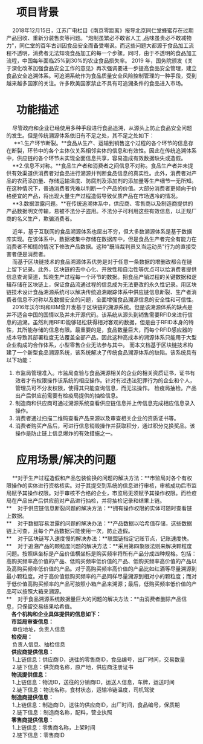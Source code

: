 # **&nbsp;&nbsp;&nbsp;&nbsp;项目背景**

&nbsp;&nbsp;&nbsp;&nbsp;2018年12月15日，江苏广电栏目《南京零距离》报导北京同仁堂蜂蜜存在过期产品回收、重新分装售卖等问题。"炮制虽繁必不敢省人工 ,品味虽贵必不敢减物力"，同仁堂的百年古训因食品安全而备受嘲讽。而这些问题大都源于食品加工流程不透明，消费者无法知晓食品加工的每一个步骤。同时，由于不透明的食品加工流程，中国每年面临25%到30%的农业食品损失率。 2019 年，国务院颁发《关于深化改革加强食品安全工作的意见》再次强调要进一步提高食品安全管理，建立食品安全追溯体系。可追溯系统作为食品质量安全风险控制管理的一种手段，受到越来越多国家的关注。许多欧美国家禁止不具有可追溯条件的食品进入市场。

# **&nbsp;&nbsp;&nbsp;&nbsp;功能描述**

&nbsp;&nbsp;&nbsp;&nbsp;尽管政府和企业已经使用多种手段进行食品追溯，从源头上防止食品安全问题的发生。但是传统溯源体系依旧有不足之处，其不足之处如下：  
&nbsp;&nbsp;&nbsp;&nbsp; **1.生产环节断裂。**食品从生产、运输到销售这个过程的各个环节的信息存在断裂，环节中的各个主体仅关系相邻实体的信息和有效性。因此在传统追溯体系中，供应链的各个环节未实现全面信息共享，容易造成有效数据缺失或造假。  
 &nbsp;&nbsp;&nbsp;&nbsp;**2.信息不对称。**食品生产者和消费者之间信息不对称。食品生产者并未提供有效渠道供消费者对食品进行溯源并判断食品信息的真实性。此外，消费者对产品的农药添加量、存储运输温度、防腐剂及添加剂的添加量等生产细节一无所知。在这种情况下，普通消费者凭难以判断一个产品的价值。大部分消费者更倾向于价格便宜的产品，将出现大量生产过程造假导致优质产品在市场遇冷的情况。  
 &nbsp;&nbsp;&nbsp;&nbsp;**3.数据泄露问题。**在传统追溯体系中，供应商、零售商以及制造商提供的产品数据明文传输，易被不法分子盗用。不法分子可利用这些有效信息，以正规厂商的名义生产，欺骗消费者。

&nbsp;&nbsp;&nbsp;&nbsp;近年，基于互联网的食品溯源体系也层出不穷，但大多数溯源体系是基于数据库实现。在该体系中，数据被集中存储在数据库中，但是食品生产者完全有能力在消费者不知情的情况下修改产品数据。这种"既当裁判员又当运动员"行为的直接受害者便是消费者。  
&nbsp;&nbsp;&nbsp;&nbsp;而基于区块链技术的食品溯源体系优势是对于任意一条数据的增删改都会在链上留下记录。此外，区块链的去中心化、开放性和自治性等优点可以给消费者提供信息查询渠道，知晓生产过程每一个环节的数据。把食品产销过程的关键数据和逻辑存储在区块链上，保证食品流通过程的信息成为无法更改的永久性记录。用区块链技术设计食品溯源系统可以解决传统追溯跟踪体系中供应链信息断裂、生产者消费者信息不对称以及数据安全的问题，全面增强食品溯源信息的安全性和可信性。  
&nbsp;&nbsp;&nbsp;&nbsp;2016年沃尔玛和IBM曾开发基于区块链的溯源系统。但是该溯源体系的缺点是并不适合中国的国情以及并未开源代码。该系统从源头到销售需要RFID来进行信息的追溯。虽然利用RFID能够轻松获得相对客观的数据，但是由于RFID本身的特性，其所能存储的信息有限。最重要的是，食品数量巨大，而每个RFID感应器的成本导致其部署粒度无法覆盖全部产品。因此这种高成本的溯源体系只能用于大型企业构成的合作体系，小型零售企业无法参与其中。
而本文档基于区块链技术构建了一个新型食品溯源系统，该系统解决了传统食品溯源体系的缺陷。该系统具有以下功能：

1. 市监局管理准入。市监局查验与食品溯源相关的企业的相关资质证书，证书有效者才有权限操作该系统的相应操作。针对有过违法犯罪行为的企业和个人，管理员可不分发权限，使得其只能查询信息，而无法操作。
检疫局抽检。产品出产后供应前需要有检疫局提供的抽检信息。
3. 制造商和供应商可通过溯源系统查看供应链信息并上传信息完成相应信息录入操作。
4. 消费者通过扫描二维码查看产品来源以及审查相关企业的资质证书等。
5. 消费者购买产品后，可进行信息销毁操作并获取积分，通过积分兑换奖品。该操作是防止链上信息爆炸的有效措施之一。

# &nbsp;&nbsp;&nbsp;&nbsp;**应用场景/解决的问题**
&nbsp;&nbsp;&nbsp;&nbsp;**对于生产过程造假和产品包装偷换的问题的解决方法：**市监局对各个有权限操作的实体进行资格核实。对于其提交到系统的信息进行审核，审核成功后市监局赋予其操作权限。对于审核不合格的企业，市监局无须赋予其操作权限。而检疫局在产品出产后供应前对产品进行抽检，并将抽检记录和结果上链。  
**&nbsp;&nbsp;&nbsp;&nbsp;对于供应链信息断裂问题的解决方法：**拥有操作权限的实体可随时查看链上数据。  
**&nbsp;&nbsp;&nbsp;&nbsp;对于数据容易泄露的问题的解决办法：**产品数据以哈希值存储，这些数据链上可查，且每个产品数据只能使用一次，防止造假。  
**&nbsp;&nbsp;&nbsp;&nbsp;对于区块链写入速度慢的解决办法：**联盟链指定记账节点，记账速度快。  
**&nbsp;&nbsp;&nbsp;&nbsp;对于追溯产品的颗粒度问题的解决方法：**采用第四象限法则来解决颗粒度问题。按照纵坐标是产品价值横坐标是购买频率将所有产品分成四种规格。包括：高购买频率高价值的产品、低购买频率低价值的产品、低购买频率高价值的产品以及高购买频率低价值的产品。对于高购买频率高价值的产品比如红酒等尽量溯源到最小颗粒度。对于高价值低购买频率的产品同样尽量溯源到相对小的颗粒度；而对于低价值高购买频率的产品可按照小箱产品来溯源；最后，低购买频率低价值的产品可以按照大箱来溯源。  
**&nbsp;&nbsp;&nbsp;&nbsp;对于食品溯源系统数据量巨大的问题的解决方法：**由消费者删除产品信息，只保留交易结果哈希值。  
**&nbsp;&nbsp;&nbsp;&nbsp;各个机构和企业具体提供的信息如下：**  
**&nbsp;&nbsp;&nbsp;&nbsp;市监局审查信息：**  
&nbsp;&nbsp;&nbsp;&nbsp;单位地址，负责人信息  
**&nbsp;&nbsp;&nbsp;&nbsp;检疫局：**  
&nbsp;&nbsp;&nbsp;&nbsp;负责人信息、抽检信息  
**&nbsp;&nbsp;&nbsp;&nbsp;供应商提供信息：**  
&nbsp;&nbsp;&nbsp;&nbsp;1.上链信息：供应商ID，送往的零售商ID，食品编号，出厂时间，交易数量  
&nbsp;&nbsp;&nbsp;&nbsp;2.链下信息：供货商名称，原产地，供应商注册证书  
**&nbsp;&nbsp;&nbsp;&nbsp;物流提供信息：**  
&nbsp;&nbsp;&nbsp;&nbsp;1.上链信息：物流ID，送往的分销商ID，运送人信息，车牌，运送时间  
&nbsp;&nbsp;&nbsp;&nbsp;2.链下信息：物流名称，食材状态，运输冷链温度，司机驾驶  
**&nbsp;&nbsp;&nbsp;&nbsp;制造商提供信息：**  
&nbsp;&nbsp;&nbsp;&nbsp;1.上链信息：制造商ID，送往的供应商ID，出厂时间，食品编号，保质期  
&nbsp;&nbsp;&nbsp;&nbsp;2.链下信息：制造商名称，配料，营业执照  
**&nbsp;&nbsp;&nbsp;&nbsp;零售商提供信息：**  
&nbsp;&nbsp;&nbsp;&nbsp;1.上链信息：零售商名称，上架时间  
&nbsp;&nbsp;&nbsp;&nbsp;2.链下信息：零售商ID 